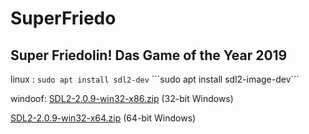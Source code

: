 # SuperFriedo
## Super Friedolin! Das Game of the Year 2019

linux : 
```sudo apt install sdl2-dev```
´´´sudo apt install sdl2-image-dev```

windoof:
[SDL2-2.0.9-win32-x86.zip](https://www.libsdl.org/release/SDL2-2.0.9-win32-x86.zip) (32-bit Windows)

[SDL2-2.0.9-win32-x64.zip](https://www.libsdl.org/release/SDL2-2.0.9-win32-x64.zip) (64-bit Windows)
